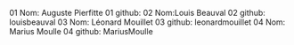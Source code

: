 01 Nom: Auguste Pierfitte
01 github:
02 Nom:Louis Beauval
02 github: louisbeauval
03 Nom: Léonard Mouillet
03 github: leonardmouillet
04 Nom: Marius Moulle
04 github: MariusMoulle